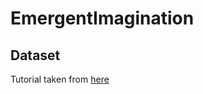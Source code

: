 # EmergentImagination

## Dataset 
Tutorial taken from [here](https://github.com/sgrvinod/a-PyTorch-Tutorial-to-Image-Captioning)